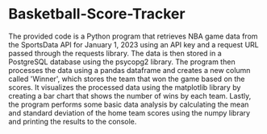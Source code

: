 # Basketball-Score-Tracker
The provided code is a Python program that retrieves NBA game data from the SportsData API for January 1, 2023 using an API key and a request URL passed through the requests library. The data is then stored in a PostgreSQL database using the psycopg2 library. The program then processes the data using a pandas dataframe and creates a new column called 'Winner', which stores the team that won the game based on the scores. It visualizes the processed data using the matplotlib library by creating a bar chart that shows the number of wins by each team. Lastly, the program performs some basic data analysis by calculating the mean and standard deviation of the home team scores using the numpy library and printing the results to the console.
